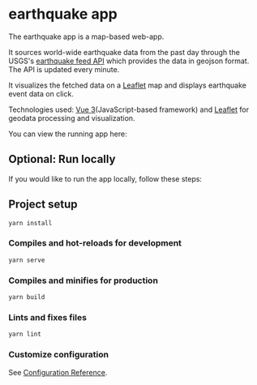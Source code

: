 # earthquake app
The earthquake app is a map-based web-app.

It sources world-wide earthquake data from the past day through the USGS's [earthquake feed API](https://earthquake.usgs.gov/earthquakes/feed/v1.0/summary/all_day.geojson) which provides the data in geojson format. The API is updated every minute.

It visualizes the fetched data on a [Leaflet](https://leafletjs.com/) map and displays earthquake event data on click.

Technologies used: [Vue 3](https://vuejs.org/)(JavaScript-based framework) and [Leaflet](https://leafletjs.com/) for geodata processing and visualization.

You can view the running app here: 


## Optional: Run locally
If you would like to run the app locally, follow these steps:

## Project setup
```
yarn install
```

### Compiles and hot-reloads for development
```
yarn serve
```

### Compiles and minifies for production
```
yarn build
```

### Lints and fixes files
```
yarn lint
```

### Customize configuration
See [Configuration Reference](https://cli.vuejs.org/config/).
